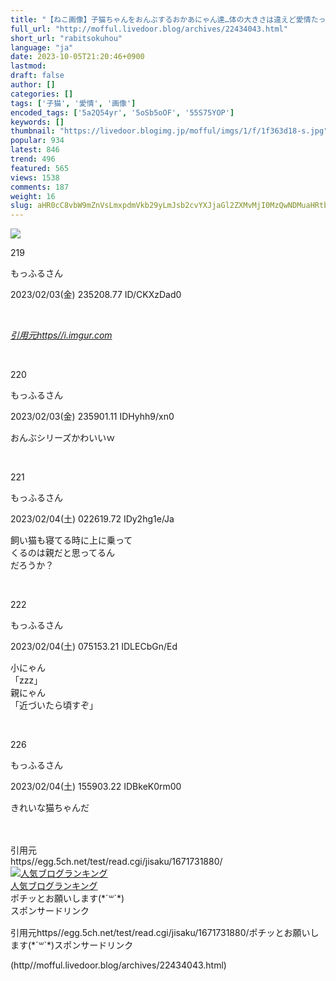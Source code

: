 ```yaml
---
title: "【ねこ画像】子猫ちゃんをおんぶするおかあにゃん達…体の大きさは違えど愛情たっぷりですねwww "
full_url: "http://mofful.livedoor.blog/archives/22434043.html"
short_url: "rabitsokuhou"
language: "ja"
date: 2023-10-05T21:20:46+0900
lastmod: 
draft: false
author: []
categories: []
tags: ['子猫', '愛情', '画像']
encoded_tags: ['5a2Q54yr', '5oSb5oOF', '55S75YOP']
keywords: []
thumbnail: "https://livedoor.blogimg.jp/mofful/imgs/1/f/1f363d18-s.jpg"
popular: 934
latest: 846
trend: 496
featured: 565
views: 1538
comments: 187
weight: 16
slug: aHR0cC8vbW9mZnVsLmxpdmVkb29yLmJsb2cvYXJjaGl2ZXMvMjI0MzQwNDMuaHRtbA==
---
```


![](https://livedoor.blogimg.jp/mofful/imgs/1/f/1f363d18-s.jpg)

<div><p class='t_h'>219 <p>もっふるさん</p> <p>2023/02/03(金) 235208.77 ID/CKXzDad0</p></p><p class='t_h'><br></p><a href='https//i.imgur.com/BiQ7GT8.jpg' target='_blank' title=''><i><p>引用元https//i.imgur.com<br></p></i></a><br> <p class='t_h'>220 <p>もっふるさん</p> <p> 2023/02/03(金) 235901.11 IDHyhh9/xn0</p></p> <p class='t_b'> おんぶシリーズかわいいｗ </p><br> <p class='t_h'>221 <p>もっふるさん</p> <p> 2023/02/04(土) 022619.72 IDy2hg1e/Ja</p></p> <p class='t_b'> 飼い猫も寝てる時に上に乗って<br>くるのは親だと思ってるん<br>だろうか？ </p><br> <p class='t_h'>222 <p>もっふるさん</p> <p> 2023/02/04(土) 075153.21 IDLECbGn/Ed</p></p> <p class='t_b'> 小にゃん<br>「zzz」 <br> 親にゃん<br>「近づいたら頃すぞ」 </p><br> <p class='t_h'>226 <p>もっふるさん</p> <p> 2023/02/04(土) 155903.22 IDBkeK0rm00</p></p> <p class='t_b'> きれいな猫ちゃんだ </p><br> <br>引用元<br>https//egg.5ch.net/test/read.cgi/jisaku/1671731880/<br><a href='//blog.with2.net/link/?2036932'><img src='https//blog.with2.net/img/banner/banner_21.gif' title='人気ブログランキング'></a><br><a href='//blog.with2.net/link/?2036932'>人気ブログランキング</a><br>ポチッとお願いします(*´꒳`*)<br>スポンサードリンク<br><img border='0' width='1' height='1' src='https//www11.a8.net/0.gif?a8mat=3BDUGQ+4RHMA+2HOM+BS629' alt=''> <p>引用元https//egg.5ch.net/test/read.cgi/jisaku/1671731880/ポチッとお願いします(*´꒳`*)スポンサードリンク</p></div>

(http//mofful.livedoor.blog/archives/22434043.html)
